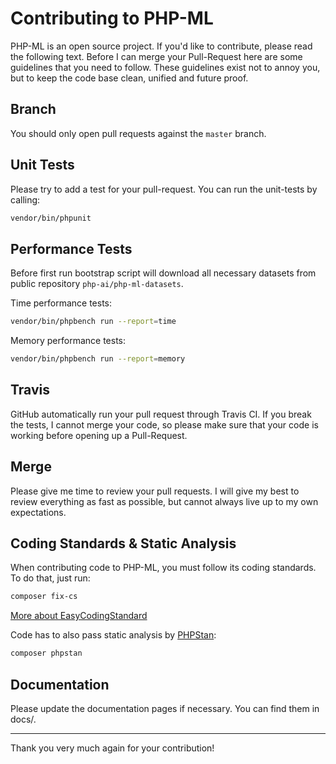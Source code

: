 # Contributing to PHP-ML

PHP-ML is an open source project. If you'd like to contribute, please read the following text. Before I can merge your 
Pull-Request here are some guidelines that you need to follow. These guidelines exist not to annoy you, but to keep the 
code base clean, unified and future proof.

## Branch

You should only open pull requests against the `master` branch.

## Unit Tests

Please try to add a test for your pull-request. You can run the unit-tests by calling:

```bash
vendor/bin/phpunit
```

## Performance Tests

Before first run bootstrap script will download all necessary datasets from public repository `php-ai/php-ml-datasets`.

Time performance tests:

```bash
vendor/bin/phpbench run --report=time
```

Memory performance tests:

```bash
vendor/bin/phpbench run --report=memory
```

## Travis

GitHub automatically run your pull request through Travis CI.
If you break the tests, I cannot merge your code, so please make sure that your code is working before opening up a Pull-Request.

## Merge

Please give me time to review your pull requests. I will give my best to review everything as fast as possible, but cannot always live up to my own expectations.

## Coding Standards & Static Analysis

When contributing code to PHP-ML, you must follow its coding standards. To do that, just run:

```bash
composer fix-cs
```
[More about EasyCodingStandard](https://github.com/Symplify/EasyCodingStandard)

Code has to also pass static analysis by [PHPStan](https://github.com/phpstan/phpstan):

```bash
composer phpstan
```


## Documentation

Please update the documentation pages if necessary. You can find them in docs/.

---

Thank you very much again for your contribution!
